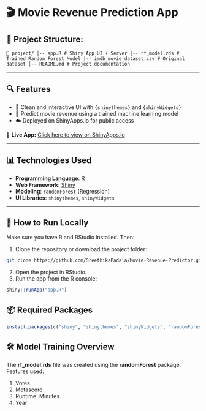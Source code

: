 # 🎬 Movie Revenue Prediction App
## 📌 Project Structure:
```
📂 project/ │-- app.R # Shiny App UI + Server │-- rf_model.rds # Trained Random Forest Model │-- imdb_movie_dataset.csv # Original dataset │-- README.md # Project documentation
```



---

## 🔍 Features

- 🎨 Clean and interactive UI with `{shinythemes}` and `{shinyWidgets}`
- 🤖 Predict movie revenue using a trained machine learning model
- ☁️ Deployed on ShinyApps.io for public access

🔗 **Live App:** [Click here to view on ShinyApps.io](https://64pj3f-padala-sreethika.shinyapps.io/project/)

---

## 📊 Technologies Used

- **Programming Language**: R
- **Web Framework**: [Shiny](https://shiny.posit.co/)
- **Modeling**: `randomForest` (Regression)
- **UI Libraries**: `shinythemes`, `shinyWidgets`

---

## 🚀 How to Run Locally

Make sure you have R and RStudio installed. Then:

1. Clone the repository or download the project folder:

```bash
git clone https://github.com/SreethikaPadala/Movie-Revenue-Predictor.git
```
2. Open the project in RStudio.
3. Run the app from the R console:
```r
shiny::runApp("app.R")
```

## 📦 Required Packages
```r
install.packages(c("shiny", "shinythemes", "shinyWidgets", "randomForest", "jsonlite", "httr", "dplyr"))
```

## 🛠️ Model Training Overview

The **rf_model.rds** file was created using the **randomForest** package. Features used:

1. Votes
2. Metascore
3. Runtime..Minutes.
4. Year



